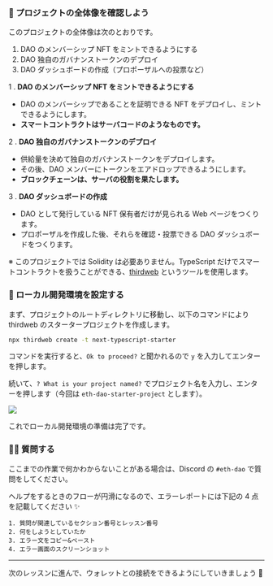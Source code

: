 ### 👀 プロジェクトの全体像を確認しよう

このプロジェクトの全体像は次のとおりです。
1. DAO のメンバーシップ NFT をミントできるようにする
2. DAO 独自のガバナンストークンのデプロイ
3. DAO ダッシュボードの作成（プロポーザルへの投票など）

1 \. **DAO のメンバーシップ NFT をミントできるようにする**
- DAO のメンバーシップであることを証明できる NFT をデプロイし、ミントできるようにします。
- **スマートコントラクトはサーバコードのようなものです。**

2 \. **DAO 独自のガバナンストークンのデプロイ**
- 供給量を決めて独自のガバナンストークンをデプロイします。
- その後、DAO メンバーにトークンをエアドロップできるようにします。
- **ブロックチェーンは、サーバの役割を果たします。**

3 \. **DAO ダッシュボードの作成**
- DAO として発行している NFT 保有者だけが見られる Web ページをつくります。
- プロポーザルを作成した後、それらを確認・投票できる DAO ダッシュボードをつくります。

※ このプロジェクトでは Solidity は必要ありません。TypeScript だけでスマートコントラクトを扱うことができる、[thirdweb](https://thirdweb.com/) というツールを使用します。


### 🤖 ローカル開発環境を設定する

まず、プロジェクトのルートディレクトリに移動し、以下のコマンドにより thirdweb のスタータープロジェクトを作成します。

```bash
npx thirdweb create -t next-typescript-starter
```

コマンドを実行すると、`Ok to proceed?` と聞かれるので `y` を入力してエンターを押します。

続いて、`? What is your project named?` でプロジェクト名を入力し、エンターを押します（今回は `eth-dao-starter-project` とします）。

![](/public/images/ETH-DAO/section-1/1_2_1.png)

これでローカル開発環境の準備は完了です。


### 🙋‍♂️ 質問する

ここまでの作業で何かわからないことがある場合は、Discord の `#eth-dao` で質問をしてください。

ヘルプをするときのフローが円滑になるので、エラーレポートには下記の 4 点を記載してください ✨

```
1. 質問が関連しているセクション番号とレッスン番号
2. 何をしようとしていたか
3. エラー文をコピー&ペースト
4. エラー画面のスクリーンショット
```

---

次のレッスンに進んで、ウォレットとの接続をできるようにしていきましょう 🎉
